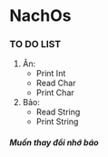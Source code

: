# NachOs
### TO DO LIST
1. Ân:
	* Print Int
	* Read Char
	* Print Char 
2. Bảo:
	* Read String
	* Print String 
##### Muốn thay đổi nhớ báo 